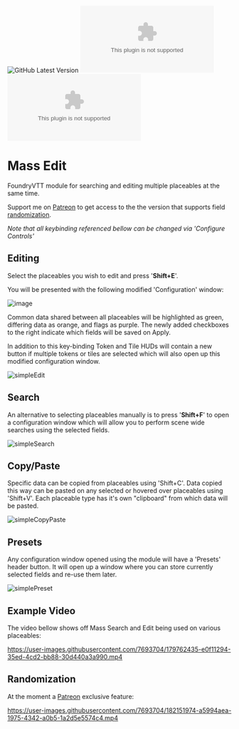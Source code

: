 ![GitHub Latest Version](https://img.shields.io/github/v/release/Aedif/multi-token-edit?sort=semver)
![GitHub Latest Release](https://img.shields.io/github/downloads/Aedif/multi-token-edit/latest/multi-token-edit.zip)
![GitHub All Releases](https://img.shields.io/github/downloads/Aedif/multi-token-edit/multi-token-edit.zip)

# Mass Edit

FoundryVTT module for searching and editing multiple placeables at the same time.

Support me on [Patreon](https://www.patreon.com/Aedif) to get access to the the version that supports field [randomization](#randomization).

_Note that all keybinding referenced bellow can be changed via 'Configure Controls'_

## Editing

Select the placeables you wish to edit and press '**Shift+E**'.

You will be presented with the following modified 'Configuration' window:

![image](https://user-images.githubusercontent.com/7693704/179863478-b651523d-d669-4821-8dc4-cf17ca9c87eb.png)

Common data shared between all placeables will be highlighted as green, differing data as orange, and flags as purple. The newly added checkboxes to the right indicate which fields will be saved on Apply.

In addition to this key-binding Token and Tile HUDs will contain a new button if multiple tokens or tiles are selected which will also open up this modified configuration window.

![simpleEdit](https://user-images.githubusercontent.com/7693704/184878288-e6f9294b-f988-4a3b-9a7b-5e6769f639e4.gif)

## Search

An alternative to selecting placeables manually is to press '**Shift+F**' to open a configuration window which will allow you to perform scene wide searches using the selected fields.

![simpleSearch](https://user-images.githubusercontent.com/7693704/184878790-ac87fb25-477c-4307-9b4d-74244aee6ac2.gif)

## Copy/Paste

Specific data can be copied from placeables using 'Shift+C'. Data copied this way can be pasted on any selected or hovered over placeables using 'Shift+V'. Each placeable type has it's own "clipboard" from which data will be pasted.

![simpleCopyPaste](https://user-images.githubusercontent.com/7693704/184879606-0674dc54-f05e-4866-b623-4b0c1e424698.gif)

## Presets

Any configuration window opened using the module will have a 'Presets' header button. It will open up a window where you can store currently selected fields and re-use them later.

![simplePreset](https://user-images.githubusercontent.com/7693704/184880356-fb816824-9624-4a2c-a673-09d9c57765c7.gif)

## Example Video

The video bellow shows off Mass Search and Edit being used on various placeables:

https://user-images.githubusercontent.com/7693704/179762435-e0f11294-35ed-4cd2-bb88-30d440a3a990.mp4

## Randomization

At the moment a [Patreon](https://www.patreon.com/Aedif) exclusive feature:

https://user-images.githubusercontent.com/7693704/182151974-a5994aea-1975-4342-a0b5-1a2d5e5574c4.mp4
